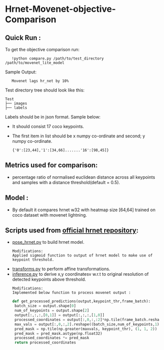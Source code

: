 # Hrnet-Movenet-objective-Comparison
## Quick Run :
To get the objective comparison run:
```
   !python compare.py /path/to/test_directory /path/to/movenet_lite_model
   ```
Sample Output:
```
   Movenet lags hr_net by 10%
   ```
Test directory tree should look like this:

   ```
  Test 
   ├── images
   ├── labels
  
   ```
Labels should be in json format. Sample below:
- It should consist 17 coco keypoints.
- The first item in list should be x numpy co-ordinate and second; y numpy co-ordinate.

  ```
  {'0':[23,44],'1':[34,66].......'16':[98,45]}
   ```
## Metrics used for comparison:
- percentage ratio of normalised euclidean distance across all keypoints and samples with a distance threshold(default = 0.5).
## Model :
- By default it compares hrnet w32 with heatmap size [64,64] trained on coco dataset with movenet lightning. 
## Scripts used from [official hrnet repository](https://github.com/leoxiaobin/deep-high-resolution-net.pytorch):
- [pose_hrnet.py](https://github.com/leoxiaobin/deep-high-resolution-net.pytorch/lib/models/pose_hrnet.py) to build hrnet model.
  ```
  Modifications:
  Applied sigmoid function to output of hrnet model to make use of keypoint threshold.
  ```
- [transforms.py](https://github.com/leoxiaobin/deep-high-resolution-net.pytorch/lib/utils/transforms.py) to perform affine transformations.
- [inference.py](https://github.com/leoxiaobin/deep-high-resolution-net.pytorch/lib/core/inference.py) to derive x,y coordinatesv w.r.t to original resolution of detected keypoints above threshold.
  ```
  Modifications:
  Implemented below function to process movenet output :
  ```
  ```python
  def get_processed_predictions(output,keypoint_thr,frame_batch):
   batch_size = output.shape[0]
   num_of_keypoints = output.shape[2]
   output[:,:,:,[0,1]] = output[:,:,:,[1,0]]
   processed_coordinates = output[:,0,:,:2]*np.tile(frame_batch.reshape((frame_batch.shape[0],1,frame_batch.shape[1])),(1,17,1))
   max_vals = output[:,0,:,2].reshape((batch_size,num_of_keypoints,1))
   pred_mask = np.tile(np.greater(maxvals, keypoint_thr), (1, 1, 2))
   pred_mask = pred_mask.astype(np.float32)
   processed_coordinates *= pred_mask
   return processed_coordinates
  ```
